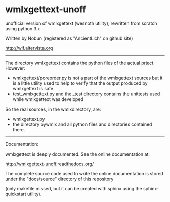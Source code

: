 # wmlxgettext-unoff
unofficial version of wmlxgettext (wesnoth utility), rewritten from scratch using python 3.x

Written by Nobun (registered as "AncientLich" on github site)

http://wif.altervista.org

-------------------------------------------------------------------

The directory wmlxgettext contains the python files of the actual prject.
However:
   
   * wmlxgettext/poreorder.py is not a part of the wmlxgettext sources but it
     is a little utility used to help to verify that the output produced by 
     wmlxgettext is safe.
   * test_wmlxgettext.py and the _test directory contains the unittests used
     while wmlxgettext was developed
   
So the real sources, in the wmlxdirectory, are:
   * wmlxgettext.py
   * the directory pywmlx and all python files and directories contained there.

--------------------------------------------------------------------

Documentation:
    
wmlxgettext is deeply documented. See the online documentation at:
  
http://wmlxgettext-unoff.readthedocs.org/


The complete source code used to write the online documentation is stored 
under the "docs/source" directory of this repository 

(only makefile missed, but it can be created with sphinx using the 
sphinx-quickstart utility).

